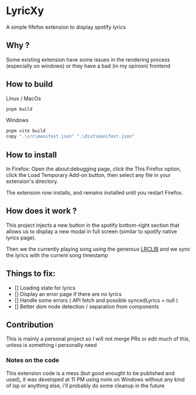 # LyricXy

A simple fifefox extension to display spotify lyrics

## Why ?
Some existing extension have some issues in the rendering process (especially on windows) or they have a bad (in my opinion) frontend

## How to build
Linux / MacOs
```sh
pnpm build
```

Windows
```sh
pnpm vite build
copy ".\src\manifest.json" ".\dist\manifest.json"
```

## How to install
In Firefox: Open the about:debugging page, click the This Firefox option, click the Load Temporary Add-on button, then select any file in your extension's directory.

The extension now installs, and remains installed until you restart Firefox.

## How does it work ?
This project injects a new button in the spotify bottom-right section that allows us to display a new modal in full screen (similar to spotify native lyrics page).

Then we the currently playing song using the generous [LRCLIB](https://lrclib.net) and we sync the lyrics with the current song timestamp

## Things to fix:
- [] Loading state for lyrics
- [] Display an error page if there are no lyrics
- [] Handle some errors ( API fetch and possible syncedLyrics = null )
- [] Better dom node detection / separation from components

## Contribution
This is mainly a personal project so I will not merge PRs or edit much of this, unless is something i personally need

### Notes on the code
This extension code is a mess (but good enought to be published and used), it was developed at 11 PM using nvim on Windows without any kind of lsp or anything else, i'll probably do some cleanup in the future
